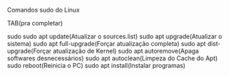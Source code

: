 Comandos sudo do Linux

TAB(pra completar) 

sudo 
sudo apt update(Atualizar o sources.list)
sudo apt upgrade(Atualizar o sistema)
sudo apt full-upgrade(Forçar atualização completa) 
sudo apt dist-upgrade(Forçar atualização de Kernel) 
sudo apt autoremove(Apaga softwares desnecessários) 
sudo apt autoclean(Limpeza do Cache do Apt) 
sudo reboot(Reinicia o PC) 
sudo apt install(Instalar programas) 
